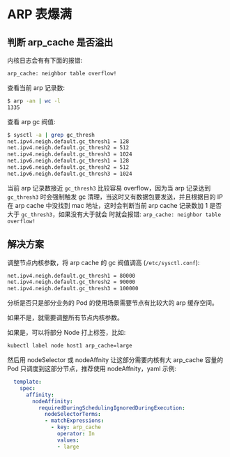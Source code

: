 # ARP 表爆满

## 判断 arp_cache 是否溢出

内核日志会有有下面的报错:

``` txt
arp_cache: neighbor table overflow!
```

查看当前 arp 记录数:

``` bash
$ arp -an | wc -l
1335
```

查看 arp gc 阀值:

``` bash
$ sysctl -a | grep gc_thresh
net.ipv4.neigh.default.gc_thresh1 = 128
net.ipv4.neigh.default.gc_thresh2 = 512
net.ipv4.neigh.default.gc_thresh3 = 1024
net.ipv6.neigh.default.gc_thresh1 = 128
net.ipv6.neigh.default.gc_thresh2 = 512
net.ipv6.neigh.default.gc_thresh3 = 1024
```

当前 arp 记录数接近 `gc_thresh3` 比较容易 overflow，因为当 arp 记录达到 `gc_thresh3` 时会强制触发 gc 清理，当这时又有数据包要发送，并且根据目的 IP 在 arp cache 中没找到 mac 地址，这时会判断当前 arp cache 记录数加 1 是否大于 `gc_thresh3`，如果没有大于就会 时就会报错: `arp_cache: neighbor table overflow!`

## 解决方案

调整节点内核参数，将 arp cache 的 gc 阀值调高 (`/etc/sysctl.conf`):

``` bash
net.ipv4.neigh.default.gc_thresh1 = 80000
net.ipv4.neigh.default.gc_thresh2 = 90000
net.ipv4.neigh.default.gc_thresh3 = 100000
```

分析是否只是部分业务的 Pod 的使用场景需要节点有比较大的 arp 缓存空间。

如果不是，就需要调整所有节点内核参数。

如果是，可以将部分 Node 打上标签，比如:

  ``` bash
  kubectl label node host1 arp_cache=large
  ```

然后用 nodeSelector 或 nodeAffnity 让这部分需要内核有大 arp_cache 容量的 Pod 只调度到这部分节点，推荐使用 nodeAffnity，yaml 示例:

``` yaml
  template:
    spec:
      affinity:
        nodeAffinity:
          requiredDuringSchedulingIgnoredDuringExecution:
            nodeSelectorTerms:
            - matchExpressions:
              - key: arp_cache
                operator: In
                values:
                - large
```